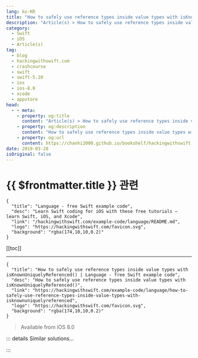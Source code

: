 ```yaml
---
lang: ko-KR
title: "How to safely use reference types inside value types with isKnownUniquelyReferenced()"
description: "Article(s) > How to safely use reference types inside value types with isKnownUniquelyReferenced()"
category:
  - Swift
  - iOS
  - Article(s)
tag: 
  - blog
  - hackingwithswift.com
  - crashcourse
  - swift
  - swift-5.10
  - ios
  - ios-8.0
  - xcode
  - appstore
head:
  - - meta:
    - property: og:title
      content: "Article(s) > How to safely use reference types inside value types with isKnownUniquelyReferenced()"
    - property: og:description
      content: "How to safely use reference types inside value types with isKnownUniquelyReferenced()"
    - property: og:url
      content: https://chanhi2000.github.io/bookshelf/hackingwithswift.com/example-code/language/how-to-safely-use-reference-types-inside-value-types-with-isknownuniquelyreferenced.html
date: 2019-03-28
isOriginal: false
---
```


# {{ $frontmatter.title }} 관련

```component VPCard
{
  "title": "Language - free Swift example code",
  "desc": "Learn Swift coding for iOS with these free tutorials – learn Swift, iOS, and Xcode",
  "link": "/hackingwithswift.com/example-code/language/README.md",
  "logo": "https://hackingwithswift.com/favicon.svg",
  "background": "rgba(174,10,10,0.2)"
}
```

[[toc]]

---

```component VPCard
{
  "title": "How to safely use reference types inside value types with isKnownUniquelyReferenced() | Language - free Swift example code",
  "desc": "How to safely use reference types inside value types with isKnownUniquelyReferenced()",
  "link": "https://hackingwithswift.com/example-code/language/how-to-safely-use-reference-types-inside-value-types-with-isknownuniquelyreferenced",
  "logo": "https://hackingwithswift.com/favicon.svg",
  "background": "rgba(174,10,10,0.2)"
}
```

> Available from iOS 8.0

<!-- TODO: 작성 -->

<!-- 
Working with value types like structs and enums makes your code easier to write, easier to test, and easier to reason about. However, they aren’t always possible: classes and closures are both reference types, and are used extensively in Swift for the handful of times when sharing data is important, or perhaps because you’re using them through someone else’s Swift code.

This can cause a variety of side effects with your code: if you use reference types inside value types, they still behave like reference types. The solution to this is to wrap those reference types in value semantics, meaning that they behave more like value types.

To demonstrate the problem, consider this `ChatHistory` class:

```swift
class ChatHistory: NSCopying {
    var messages: String = "Anonymous"

    func copy(with zone: NSZone? = nil) -> Any {
        let copy = ChatHistory()
        copy.messages = messages
        return copy
    }
}
```

It doesn’t hold much data, but it’s enough for us to work with.

If you wanted to use that inside a struct your first attempt might look like this:

```swift
struct User {
    var chats = ChatHistory()
}

let twostraws = User()
twostraws.chats.messages = "Hello!"
```

Although that’s a value type – meaning that it may have only one owner at a time – it doesn’t really *behave* like one. You can see we’re modifying the struct directly, even though it’s marked as a constant. We could also create a different struct and make it re-use the same `chats` property:

```swift
var taylor = User()
taylor.chats = twostraws.chats
```

Because we made `taylor.chats` point to the same object as `twostraws.chats` – a reference type – then changing one will also change the other. So, this will print “Goodbye!” twice:

```swift
twostraws.chats.messages = "Goodbye!"
print(twostraws.chats.messages)
print(taylor.chats.messages)
```

To fix this we’re going to change the implementation of `User` so that `messages` becomes a private property called `_messages`, and expose a custom getter/setter called `messages` that will act in its place. The setter part will just change `_messages` directly, but the getter will take a copy of `_messages` before returning it so that our properties are always unique.

To do this we’re going to use Swift’s mutating getters, which are enabled using the `mutating get` keyword. This allows us to change the struct inside the getter, and Swift will back this up by refusing to allow it when used with constants.

Here’s how that looks:

```swift
struct User {
    var _chats = ChatHistory()

    var chats: ChatHistory {
        mutating get {
            _chats = _chats.copy() as! ChatHistory
            return _chats
        }

        set {
            _chats = newValue
        }
    }
}
```

This is an improvement, because now Swift will force us to make `twostraws` a variable, like this:

```swift
var twostraws = User()
```

This makes sense, because we *are* changing it. However, it introduces a new problem: all that copying is quite wasteful if you do repeated work when the messages object was unique all along.

To fix this new problem you need the `isKnownUniquelyReferenced()` function, which returns true when called on an instance of a Swift class that has only one owner.`isKnownUniquelyReferenced()`. This means we can return `_chats` if it is uniquely referenced (no one else has a reference to it), otherwise we’ll take a copy. This reduces copying down to the bare minimum, which is much more efficient.

```swift
struct User {
    private var _chats = ChatHistory()

    var chats: ChatHistory {
        mutating get {
            if !isKnownUniquelyReferenced(&_chats) {
                _chats = _chats.copy() as! ChatHistory
            }

            return _chats
        }

        set {
            _chats = newValue
        }
    }
}
```

If you run the program again, you’ll see that the two users now have their own chat logs – using `twostraws.chats.messages = "Goodbye!"` inherently means reading `chats`, which will notice the object isn’t uniquely referenced and take a copy before continuing.

You could still abuse that if you really wanted to, but it’s getting increasingly hard – Swift is protecting us from a wider variety of mistakes.

Ideally your goal is to copy as infrequently as possible, so it’s common to make copies only when something is definitely changing rather than simply being read. In practice, this would mean marking methods in your struct as `mutating`, then funneling access through there so you copy only as needed. At WWDC 2015, [Apple gave a demonstration of using two different properties (one reading, one writing) to accomplish this – see <a href="https://developer.apple.com/videos/play/wwdc2015/414">https://developer.apple.com/videos/play/wwdc2015/414</a> for more information.

**Warning:** Don’t try using `isKnownUniquelyReferenced()` on Objective-C objects, because it will not behave as you expect – it’s designed only for Swift classes.

-->

::: details Similar solutions…

<!--
/example-code/language/what-is-automatic-reference-counting-arc">What is Automatic Reference Counting (ARC)? 
/example-code/language/fixing-ambiguous-reference-to-member-when-using-ceil-or-round">Fixing "Ambiguous reference to member when using ceil or round" 
/quick-start/swiftui/how-to-fix-ambiguous-reference-to-member-buildblock">How to fix “Ambiguous reference to member 'buildBlock()’” 
/quick-start/swiftui/all-swiftui-property-wrappers-explained-and-compared">All SwiftUI property wrappers explained and compared 
/quick-start/swiftui/how-to-disable-the-overlay-color-for-images-inside-button-and-navigationlink">How to disable the overlay color for images inside Button and NavigationLink</a>
-->

:::


